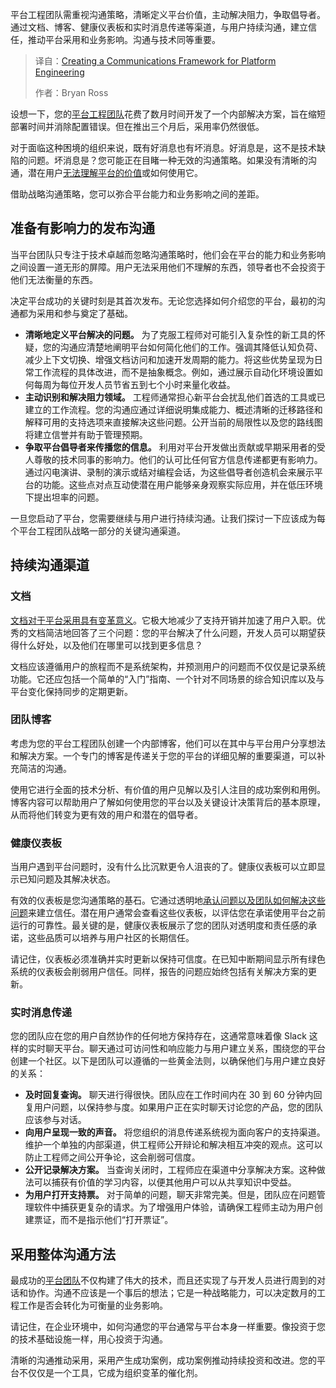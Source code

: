 <!--
title: 平台工程通信框架构建
cover: https://cdn.thenewstack.io/media/2025/06/4ebb9386-people.png
summary: 平台工程团队需重视沟通策略，清晰定义平台价值，主动解决阻力，争取倡导者。通过文档、博客、健康仪表板和实时消息传递等渠道，与用户持续沟通，建立信任，推动平台采用和业务影响。沟通与技术同等重要。
-->

平台工程团队需重视沟通策略，清晰定义平台价值，主动解决阻力，争取倡导者。通过文档、博客、健康仪表板和实时消息传递等渠道，与用户持续沟通，建立信任，推动平台采用和业务影响。沟通与技术同等重要。

> 译自：[Creating a Communications Framework for Platform Engineering](https://thenewstack.io/creating-a-communications-framework-for-platform-engineering/)
> 
> 作者：Bryan Ross

设想一下，您的[平台工程团队](https://thenewstack.io/platform-engineering/)花费了数月时间开发了一个内部解决方案，旨在缩短部署时间并消除配置错误。但在推出三个月后，采用率仍然很低。

对于面临这种困境的组织来说，既有好消息也有坏消息。好消息是，这不是技术缺陷的问题。坏消息是？您可能正在目睹一种无效的沟通策略。如果没有清晰的沟通，潜在用户[无法理解平台的价值](https://thenewstack.io/five-ways-your-platform-engineering-journey-can-derail/)或如何使用它。

借助战略沟通策略，您可以弥合平台能力和业务影响之间的差距。

## 准备有影响力的发布沟通

当平台团队只专注于技术卓越而忽略沟通策略时，他们会在平台的能力和业务影响之间设置一道无形的屏障。用户无法采用他们不理解的东西，领导者也不会投资于他们无法衡量的东西。

决定平台成功的关键时刻是其首次发布。无论您选择如何介绍您的平台，最初的沟通都为采用和参与奠定了基础。

* **清晰地定义平台解决的问题。** 为了克服工程师对可能引入复杂性的新工具的怀疑，您的沟通应清楚地阐明平台如何简化他们的工作。强调其降低认知负荷、减少上下文切换、增强文档访问和加速开发周期的能力。将这些优势呈现为日常工作流程的具体改进，而不是抽象概念。例如，通过展示自动化环境设置如何每周为每位开发人员节省五到七个小时来量化收益。
* **主动识别和解决阻力领域。** 工程师通常担心新平台会扰乱他们首选的工具或已建立的工作流程。您的沟通应通过详细说明集成能力、概述清晰的迁移路径和解释可用的支持选项来直接解决这些问题。公开当前的局限性以及您的路线图将建立信誉并有助于管理预期。
* **争取平台倡导者来传播您的信息。** 利用对平台开发做出贡献或早期采用者的受人尊敬的技术同事的影响力。他们的认可比任何官方信息传递都更有影响力。通过闪电演讲、录制的演示或结对编程会话，为这些倡导者创造机会来展示平台的功能。这些点对点互动使潜在用户能够亲身观察实际应用，并在低压环境下提出坦率的问题。

一旦您启动了平台，您需要继续与用户进行持续沟通。让我们探讨一下应该成为每个平台工程团队战略一部分的关键沟通渠道。

## 持续沟通渠道

### 文档

[文档对于平台采用具有变革意义](https://thenewstack.io/documentation-is-more-than-your-thinnest-viable-platform/)。它极大地减少了支持开销并加速了用户入职。优秀的文档简洁地回答了三个问题：您的平台解决了什么问题，开发人员可以期望获得什么好处，以及他们在哪里可以找到更多信息？

文档应该遵循用户的旅程而不是系统架构，并预测用户的问题而不仅仅是记录系统功能。它还应包括一个简单的“入门”指南、一个针对不同场景的综合知识库以及与平台变化保持同步的定期更新。

### 团队博客

考虑为您的平台工程团队创建一个内部博客，他们可以在其中与平台用户分享想法和解决方案。一个专门的博客是传递关于您的平台的详细见解的重要渠道，可以补充简洁的沟通。

使用它进行全面的技术分析、有价值的用户见解以及引人注目的成功案例和用例。博客内容可以帮助用户了解如何使用您的平台以及关键设计决策背后的基本原理，从而将他们转变为更有效的用户和潜在的倡导者。

### 健康仪表板

当用户遇到平台问题时，没有什么比沉默更令人沮丧的了。健康仪表板可以立即显示已知问题及其解决状态。

有效的仪表板是您沟通策略的基石。它通过透明地[承认问题以及团队如何解决这些问题](https://thenewstack.io/building-high-performance-software-development-teams-7-tips/)来建立信任。潜在用户通常会查看这些仪表板，以评估您在承诺使用平台之前运行的可靠性。最关键的是，健康仪表板展示了您的团队对透明度和责任感的承诺，这些品质可以培养与用户社区的长期信任。

请记住，仪表板必须准确并实时更新以保持可信度。在已知中断期间显示所有绿色系统的仪表板会削弱用户信任。同样，报告的问题应始终包括有关解决方案的更新。

### 实时消息传递

您的团队应在您的用户自然协作的任何地方保持存在，这通常意味着像 Slack 这样的实时聊天平台。聊天通过可访问性和响应能力与用户建立关系，围绕您的平台创建一个社区。以下是团队可以遵循的一些黄金法则，以确保他们与用户建立良好的关系：

* **及时回复查询。** 聊天进行得很快。团队应在工作时间内在 30 到 60 分钟内回复用户问题，以保持参与度。如果用户正在实时聊天讨论您的产品，您的团队应该参与对话。
* **向用户呈现一致的声音。** 将您组织的消息传递系统视为面向客户的支持渠道。维护一个单独的内部渠道，供工程师公开辩论和解决相互冲突的观点。这可以防止工程师之间公开争论，这会削弱可信度。
* **公开记录解决方案。** 当查询关闭时，工程师应在渠道中分享解决方案。这种做法可以捕获有价值的学习内容，以便其他用户可以从共享知识中受益。
* **为用户打开支持票。** 对于简单的问题，聊天非常完美。但是，团队应在问题管理软件中捕获更复杂的请求。为了增强用户体验，请确保工程师主动为用户创建票证，而不是指示他们“打开票证”。

## 采用整体沟通方法

最成功的[平台团队](https://thenewstack.io/platform-teams-adopt-these-7-developer-productivity-drivers/)不仅构建了伟大的技术，而且还实现了与开发人员进行周到的对话和协作。沟通不应该是一个事后的想法；它是一种战略能力，可以决定数月的工程工作是否会转化为可衡量的业务影响。

请记住，在企业环境中，如何沟通您的平台通常与平台本身一样重要。像投资于您的技术基础设施一样，用心投资于沟通。

清晰的沟通推动采用，采用产生成功案例，成功案例推动持续投资和改进。您的平台不仅仅是一个工具，它成为组织变革的催化剂。